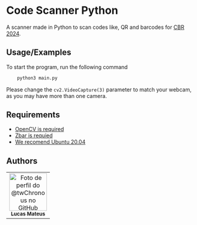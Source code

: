 
# Code Scanner Python

A scanner made in Python to scan codes like, QR and barcodes for [CBR 2024](https://www.cbrobotica.org/). <br>


## Usage/Examples
To start the program, run the following command
```BASH
    python3 main.py
```

Please change the ``cv2.VideoCapture(3)`` parameter to match your webcam, as you may have more than one camera.

## Requirements
 - [OpenCV is required](https://opencv.org/get-started/)
 - [Zbar is requied](https://github.com/NaturalHistoryMuseum/pyzbar/tree/master)
 - [We recomend Ubuntu 20.04](https://releases.ubuntu.com/focal/)

## Authors  

<table>
    <tr>
      <td align="center">
        <a href="https://github.com/twChronous">
          <img src="https://github.com/twChronous.png" width="100px;" alt="Foto de perfil do @twChronous no GitHub"/><br>
          <sub>
            <b>Lucas Mateus</b>
          </sub>
        </a>
      </td>
    </tr>
</table>

